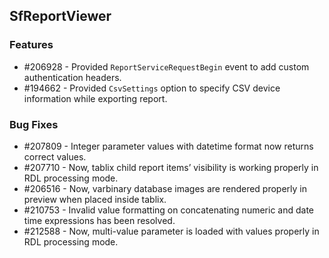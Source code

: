 ## SfReportViewer

### Features

* \#206928 - Provided `ReportServiceRequestBegin` event to add custom authentication headers.
* \#194662 - Provided `CsvSettings` option to specify CSV device information while exporting report.

### Bug Fixes

* \#207809 - Integer parameter values with datetime format now returns correct values.
* \#207710 - Now, tablix child report items’ visibility is working properly in RDL processing mode.
* \#206516 - Now, varbinary database images are rendered properly in preview when placed inside tablix.
* \#210753 - Invalid value formatting on concatenating numeric and date time expressions has been resolved.
* \#212588 - Now, multi-value parameter is loaded with values properly in RDL processing mode.
